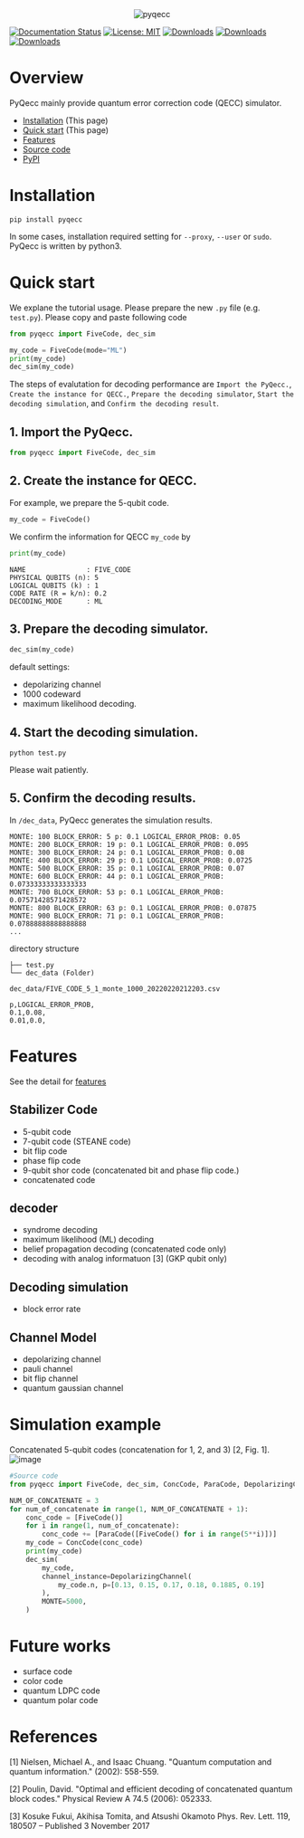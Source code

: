 <div align="center">
<img src="https://user-images.githubusercontent.com/72004949/148188473-22ea4600-d1d1-46b6-814b-0d3414af5750.png" alt="pyqecc" title="pyqecc">
</div>

[![Documentation Status](https://readthedocs.org/projects/pyqecc/badge/?version=latest)](https://pyqecc.readthedocs.io/en/latest/?badge=latest)
[![License: MIT](https://img.shields.io/badge/License-MIT-yellow.svg)](https://opensource.org/licenses/MIT)
[![Downloads](https://pepy.tech/badge/pyqecc)](https://pepy.tech/project/pyqecc)
[![Downloads](https://pepy.tech/badge/pyqecc/month)](https://pepy.tech/project/pyqecc)
[![Downloads](https://pepy.tech/badge/pyqecc/week)](https://pepy.tech/project/pyqecc)
# Overview
PyQecc mainly provide quantum error correction code (QECC) simulator.
- [Installation](https://pyqecc.readthedocs.io/en/latest/?) (This page)
- [Quick start](https://pyqecc.readthedocs.io/en/latest/?) (This page)
- [Features](https://pyqecc.readthedocs.io/en/latest/features.html)
- [Source code](https://github.com/papillon-woof/pyqecc)
- [PyPI](https://pypi.org/project/pyqecc/0.0.1/)
# Installation

```
pip install pyqecc
```
In some cases, installation required setting for `--proxy`, `--user` or `sudo`. PyQecc is written by python3.

# Quick start
We explane the tutorial usage. 
Please prepare the new `.py` file (e.g. `test.py`). Please copy and paste following code
```python
from pyqecc import FiveCode, dec_sim

my_code = FiveCode(mode="ML")
print(my_code)
dec_sim(my_code)
```
The steps of evalutation for decoding performance are `Import the PyQecc.`, `Create the instance for QECC.`, `Prepare the decoding simulator`, `Start the decoding simulation`, and `Confirm the decoding result`.

## 1. Import the PyQecc.
```python
from pyqecc import FiveCode, dec_sim
```
## 2. Create the instance for QECC.
For example, we prepare the 5-qubit code.
```python
my_code = FiveCode()
```
We confirm the information for QECC `my_code` by
```python
print(my_code)
```
```
NAME               : FIVE_CODE
PHYSICAL QUBITS (n): 5
LOGICAL QUBITS (k) : 1
CODE RATE (R = k/n): 0.2
DECODING_MODE      : ML
```

## 3. Prepare the decoding simulator.
```python
dec_sim(my_code)
```
default settings:
- depolarizing channel
- 1000 codeward
- maximum likelihood decoding.

## 4. Start the decoding simulation. 
```
python test.py
```
Please wait patiently. 
## 5. Confirm the decoding results.
In `/dec_data`, PyQecc generates the simulation results.

```console
MONTE: 100 BLOCK_ERROR: 5 p: 0.1 LOGICAL_ERROR_PROB: 0.05
MONTE: 200 BLOCK_ERROR: 19 p: 0.1 LOGICAL_ERROR_PROB: 0.095
MONTE: 300 BLOCK_ERROR: 24 p: 0.1 LOGICAL_ERROR_PROB: 0.08
MONTE: 400 BLOCK_ERROR: 29 p: 0.1 LOGICAL_ERROR_PROB: 0.0725
MONTE: 500 BLOCK_ERROR: 35 p: 0.1 LOGICAL_ERROR_PROB: 0.07
MONTE: 600 BLOCK_ERROR: 44 p: 0.1 LOGICAL_ERROR_PROB: 0.07333333333333333
MONTE: 700 BLOCK_ERROR: 53 p: 0.1 LOGICAL_ERROR_PROB: 0.07571428571428572
MONTE: 800 BLOCK_ERROR: 63 p: 0.1 LOGICAL_ERROR_PROB: 0.07875
MONTE: 900 BLOCK_ERROR: 71 p: 0.1 LOGICAL_ERROR_PROB: 0.07888888888888888
...
```

directory structure
```
├── test.py
└── dec_data (Folder)
```

`dec_data/FIVE_CODE_5_1_monte_1000_20220220212203.csv`
```
p,LOGICAL_ERROR_PROB,
0.1,0.08,
0.01,0.0,
```

# Features
See the detail for [features](features.md)

## Stabilizer Code
- 5-qubit code
- 7-qubit code (STEANE code)
- bit flip code
- phase flip code
- 9-qubit shor code (concatenated bit and phase flip code.)
- concatenated code

## decoder
- syndrome decoding
- maximum likelihood (ML) decoding
- belief propagation decoding (concatenated code only)
- decoding with analog informatuon [3] (GKP qubit only)

## Decoding simulation
- block error rate

## Channel Model
- depolarizing channel
- pauli channel
- bit flip channel
- quantum gaussian channel

# Simulation example
Concatenated 5-qubit codes (concatenation for 1, 2, and 3) [2, Fig. 1].  
![image](https://user-images.githubusercontent.com/72004949/148180717-3c523204-3acc-48c6-a736-503b14dece4e.png)
```python
#Source code
from pyqecc import FiveCode, dec_sim, ConcCode, ParaCode, DepolarizingChannel

NUM_OF_CONCATENATE = 3
for num_of_concatenate in range(1, NUM_OF_CONCATENATE + 1):
    conc_code = [FiveCode()]
    for i in range(1, num_of_concatenate):
        conc_code += [ParaCode([FiveCode() for i in range(5**i)])]
    my_code = ConcCode(conc_code)
    print(my_code)
    dec_sim(
        my_code,
        channel_instance=DepolarizingChannel(
            my_code.n, p=[0.13, 0.15, 0.17, 0.18, 0.1885, 0.19]
        ),
        MONTE=5000,
    )
```

# Future works
- surface code
- color code
- quantum LDPC code
- quantum polar code

# References
[1] Nielsen, Michael A., and Isaac Chuang. "Quantum computation and quantum information." (2002): 558-559.

[2] Poulin, David. "Optimal and efficient decoding of concatenated quantum block codes." Physical Review A 74.5 (2006): 052333.

[3] Kosuke Fukui, Akihisa Tomita, and Atsushi Okamoto Phys. Rev. Lett. 119, 180507 – Published 3 November 2017

